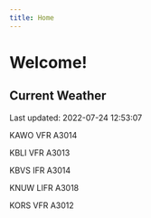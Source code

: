 ```yaml
---
title: Home
---
```

# Welcome!

## Current Weather

Last updated: 2022-07-24 12:53:07

KAWO VFR A3014

KBLI VFR A3013

KBVS IFR A3014

KNUW LIFR A3018

KORS VFR A3012


